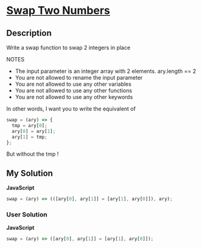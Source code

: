 # [Swap Two Numbers](https://www.codewars.com/kata/586ed14c35396d912100049a)

## Description

Write a swap function to swap 2 integers in place

NOTES

- The input parameter is an integer array with 2 elements. ary.length == 2
- You are not allowed to rename the input parameter
- You are not allowed to use any other variables
- You are not allowed to use any other functions
- You are not allowed to use any other keywords

In other words, I want you to write the equivalent of

```js
swap = (ary) => {
  tmp = ary[0];
  ary[0] = ary[1];
  ary[1] = tmp;
};
```

But without the tmp !

## My Solution

**JavaScript**

```js
swap = (ary) => (([ary[0], ary[1]] = [ary[1], ary[0]]), ary);
```

### User Solution

**JavaScript**

```js
swap = (ary) => ([ary[0], ary[1]] = [ary[1], ary[0]]);
```
